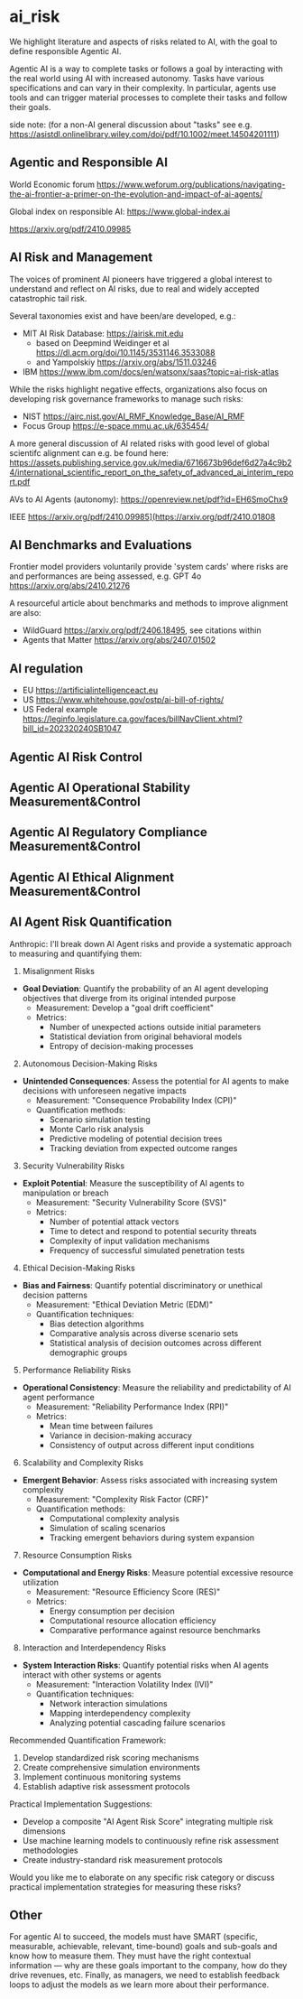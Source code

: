 # ai_risk

We highlight literature and aspects of risks related to AI, with the goal to define responsible Agentic AI.

Agentic AI is a way to complete tasks or follows a goal by interacting with the real world using AI with increased autonomy. Tasks have various specifications and can vary in their complexity. In particular, agents use tools and can trigger material processes to complete their tasks and follow their goals.

side note: (for a non-AI general discussion about "tasks" see e.g. https://asistdl.onlinelibrary.wiley.com/doi/pdf/10.1002/meet.14504201111)

## Agentic and Responsible AI

World Economic forum https://www.weforum.org/publications/navigating-the-ai-frontier-a-primer-on-the-evolution-and-impact-of-ai-agents/

Global index on responsible AI: https://www.global-index.ai

https://arxiv.org/pdf/2410.09985

## AI Risk and Management

The voices of prominent AI pioneers have triggered a global interest to understand and reflect on AI risks, due to real and widely accepted catastrophic tail risk. 

Several taxonomies exist and have been/are developed, e.g.:
- MIT AI Risk Database: https://airisk.mit.edu
  - based on Deepmind Weidinger et al https://dl.acm.org/doi/10.1145/3531146.3533088
  - and Yampolskiy https://arxiv.org/abs/1511.03246
- IBM https://www.ibm.com/docs/en/watsonx/saas?topic=ai-risk-atlas

While the risks highlight negative effects, organizations also focus on developing risk governance frameworks to manage such risks: 
- NIST https://airc.nist.gov/AI_RMF_Knowledge_Base/AI_RMF
- Focus Group https://e-space.mmu.ac.uk/635454/

A more general discussion of AI related risks with good level of global scientifc alignment can e.g. be found here: https://assets.publishing.service.gov.uk/media/6716673b96def6d27a4c9b24/international_scientific_report_on_the_safety_of_advanced_ai_interim_report.pdf

AVs to AI Agents (autonomy): https://openreview.net/pdf?id=EH6SmoChx9

IEEE https://arxiv.org/pdf/2410.09985](https://arxiv.org/pdf/2410.01808

## AI Benchmarks and Evaluations

Frontier model providers voluntarily provide 'system cards' where risks are and performances are being assessed, e.g. GPT 4o https://arxiv.org/abs/2410.21276

A resourceful article about benchmarks and methods to improve alignment are also:
 - WildGuard https://arxiv.org/pdf/2406.18495, see citations within
 - Agents that Matter https://arxiv.org/abs/2407.01502

## AI regulation

- EU https://artificialintelligenceact.eu
- US https://www.whitehouse.gov/ostp/ai-bill-of-rights/
- US Federal example https://leginfo.legislature.ca.gov/faces/billNavClient.xhtml?bill_id=202320240SB1047

## Agentic AI Risk Control

## Agentic AI Operational Stability Measurement&Control
## Agentic AI Regulatory Compliance Measurement&Control
## Agentic AI Ethical Alignment Measurement&Control

## AI Agent Risk Quantification

Anthropic: I'll break down AI Agent risks and provide a systematic approach to measuring and quantifying them:

1. Misalignment Risks
- **Goal Deviation**: Quantify the probability of an AI agent developing objectives that diverge from its original intended purpose
  - Measurement: Develop a "goal drift coefficient" 
  - Metrics:
    - Number of unexpected actions outside initial parameters
    - Statistical deviation from original behavioral models
    - Entropy of decision-making processes

2. Autonomous Decision-Making Risks
- **Unintended Consequences**: Assess the potential for AI agents to make decisions with unforeseen negative impacts
  - Measurement: "Consequence Probability Index (CPI)"
  - Quantification methods:
    - Scenario simulation testing
    - Monte Carlo risk analysis
    - Predictive modeling of potential decision trees
    - Tracking deviation from expected outcome ranges

3. Security Vulnerability Risks
- **Exploit Potential**: Measure the susceptibility of AI agents to manipulation or breach
  - Measurement: "Security Vulnerability Score (SVS)"
  - Metrics:
    - Number of potential attack vectors
    - Time to detect and respond to potential security threats
    - Complexity of input validation mechanisms
    - Frequency of successful simulated penetration tests

4. Ethical Decision-Making Risks
- **Bias and Fairness**: Quantify potential discriminatory or unethical decision patterns
  - Measurement: "Ethical Deviation Metric (EDM)"
  - Quantification techniques:
    - Bias detection algorithms
    - Comparative analysis across diverse scenario sets
    - Statistical analysis of decision outcomes across different demographic groups

5. Performance Reliability Risks
- **Operational Consistency**: Measure the reliability and predictability of AI agent performance
  - Measurement: "Reliability Performance Index (RPI)"
  - Metrics:
    - Mean time between failures
    - Variance in decision-making accuracy
    - Consistency of output across different input conditions

6. Scalability and Complexity Risks
- **Emergent Behavior**: Assess risks associated with increasing system complexity
  - Measurement: "Complexity Risk Factor (CRF)"
  - Quantification methods:
    - Computational complexity analysis
    - Simulation of scaling scenarios
    - Tracking emergent behaviors during system expansion

7. Resource Consumption Risks
- **Computational and Energy Risks**: Measure potential excessive resource utilization
  - Measurement: "Resource Efficiency Score (RES)"
  - Metrics:
    - Energy consumption per decision
    - Computational resource allocation efficiency
    - Comparative performance against resource benchmarks

8. Interaction and Interdependency Risks
- **System Interaction Risks**: Quantify potential risks when AI agents interact with other systems or agents
  - Measurement: "Interaction Volatility Index (IVI)"
  - Quantification techniques:
    - Network interaction simulations
    - Mapping interdependency complexity
    - Analyzing potential cascading failure scenarios

Recommended Quantification Framework:
1. Develop standardized risk scoring mechanisms
2. Create comprehensive simulation environments
3. Implement continuous monitoring systems
4. Establish adaptive risk assessment protocols

Practical Implementation Suggestions:
- Develop a composite "AI Agent Risk Score" integrating multiple risk dimensions
- Use machine learning models to continuously refine risk assessment methodologies
- Create industry-standard risk measurement protocols

Would you like me to elaborate on any specific risk category or discuss practical implementation strategies for measuring these risks?

## Other
For agentic AI to succeed, the models must have SMART (specific, measurable, achievable, relevant, time-bound) goals and sub-goals and know how to measure them. They must have the right contextual information — why are these goals important to the company, how do they drive revenues, etc. Finally, as managers, we need to establish feedback loops to adjust the models as we learn more about their performance.

